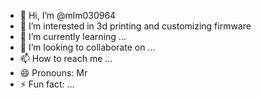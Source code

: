 - 👋 Hi, I’m @mlm030964
- 👀 I’m interested in 3d printing and customizing firmware
- 🌱 I’m currently learning ...
- 💞️ I’m looking to collaborate on ...
- 📫 How to reach me ...
- 😄 Pronouns: Mr
- ⚡ Fun fact: ...

<!---
mlm030964/mlm030964 is a ✨ special ✨ repository because its `README.md` (this file) appears on your GitHub profile.
You can click the Preview link to take a look at your changes.
--->
